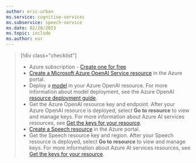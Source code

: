 ```yaml
---
author: eric-urban
ms.service: cognitive-services
ms.subservice: speech-service
ms.date: 02/28/2023
ms.topic: include
ms.author: eur
---
```


> [!div class="checklist"]
> * Azure subscription - [Create one for free](https://azure.microsoft.com/free/cognitive-services)
> * [Create a Microsoft Azure OpenAI Service resource](https://portal.azure.com/#create/Microsoft.CognitiveServicesOpenAI) in the Azure portal. 
> * Deploy a [model](/azure/ai-services/openai/concepts/models.md) in your Azure OpenAI resource. For more information about model deployment, see the Azure OpenAI [resource deployment guide](/azure/ai-services/openai/how-to/create-resource.md).
> * Get the Azure OpenAI resource key and endpoint. After your Azure OpenAI resource is deployed, select **Go to resource** to view and manage keys. For more information about Azure AI services resources, see [Get the keys for your resource](~/articles/ai-services/cognitive-services-apis-create-account.md#get-the-keys-for-your-resource). 
> * [Create a Speech resource](https://portal.azure.com/#create/Microsoft.CognitiveServicesSpeechServices) in the Azure portal.
> * Get the Speech resource key and region. After your Speech resource is deployed, select **Go to resource** to view and manage keys. For more information about Azure AI services resources, see [Get the keys for your resource](~/articles/ai-services/cognitive-services-apis-create-account.md#get-the-keys-for-your-resource). 
